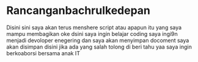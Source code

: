 # Rancanganbachrulkedepan
Disini sini saya akan terus menshere script atau apapun itu yang saya mampu membagikan oke 
dsini saya ingin belajar coding 
saya ingi9n menjadi devoloper enegering 
dan saya akan menyimpan docoment saya akan disimpan disini 
jika ada yang salah tolong di beri tahu yaa
saya ingin berkoaborsi bersama anak IT 

